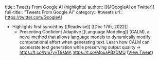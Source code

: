 title:: Tweets From Google AI (highlights)
author:: [[@GoogleAI on Twitter]]
full-title:: "Tweets From Google AI"
category:: #tweets
url:: https://twitter.com/GoogleAI

- Highlights first synced by [[Readwise]] [[Dec 17th, 2022]]
	- Presenting Confident Adaptive [[Language Modeling]] (CALM), a novel method that allows language models to dynamically modify computational effort when generating text. Learn how CALM can accelerate text generation while preserving output quality → https://t.co/Nm7yyT8sMA https://t.co/MpuaPBzDMU ([View Tweet](https://twitter.com/GoogleAI/status/1603845007663734785))